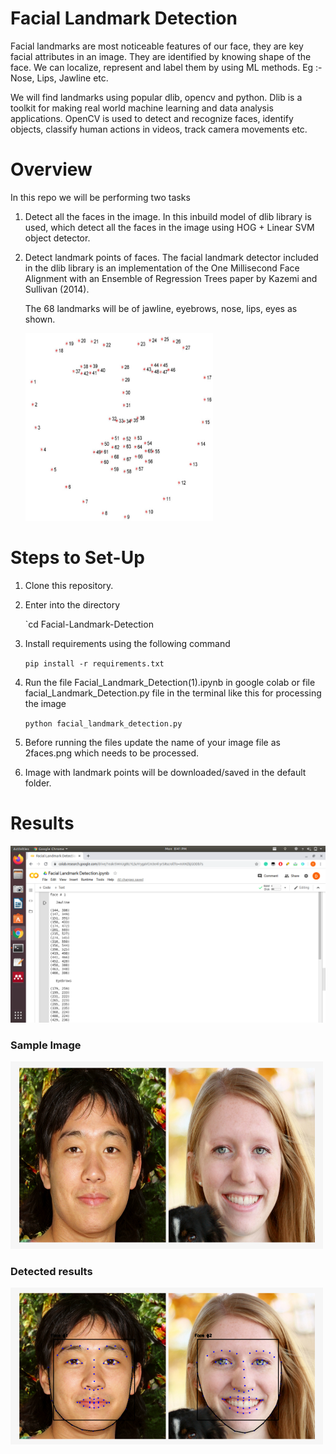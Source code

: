 # Facial Landmark Detection
Facial landmarks are most noticeable features of our face, they are key facial attributes in an image. They are identified by knowing shape of the face. We can localize, represent and label them by using ML methods.
Eg :- Nose, Lips, Jawline etc.

We will find landmarks using popular dlib, opencv and python.
Dlib is a toolkit for making real world machine learning and data analysis applications.
OpenCV is used to detect and recognize faces, identify objects, classify human actions in videos, track camera movements etc.

# Overview
In this repo we will be performing two tasks
1. Detect all the faces in the image.
   In this inbuild model of dlib library is used, which detect all the faces in the image using HOG + Linear SVM object            detector.
2. Detect landmark points of faces.
   The facial landmark detector included in the dlib library is an implementation of the One Millisecond Face Alignment with an    Ensemble of Regression Trees paper by Kazemi and Sullivan (2014).
   
   The 68 landmarks will be of jawline, eyebrows, nose, lips, eyes as shown.
   
   
   <img name="landmark" src="landmarks.jpg" width = "300" height = "300"/>
   
   
   
# Steps to Set-Up
1. Clone this repository.
2. Enter into the directory

   `cd Facial-Landmark-Detection
3. Install requirements using the following command

   `pip install -r requirements.txt`
4. Run the file Facial_Landmark_Detection(1).ipynb in google colab or file facial_Landmark_Detection.py file in the terminal like this for processing the image

   `python facial_landmark_detection.py`
5. Before running the files update the name of your image file as 2faces.png which needs to be processed.
6. Image with landmark points will be downloaded/saved in the default folder.
   
# Results
<img name="co-ord" src="result.png"/>

### Sample Image
<img name="before" src="2faces.png" width = "500" height = "300"/>

### Detected results

<img name="after" src="detected_results.png"/>
